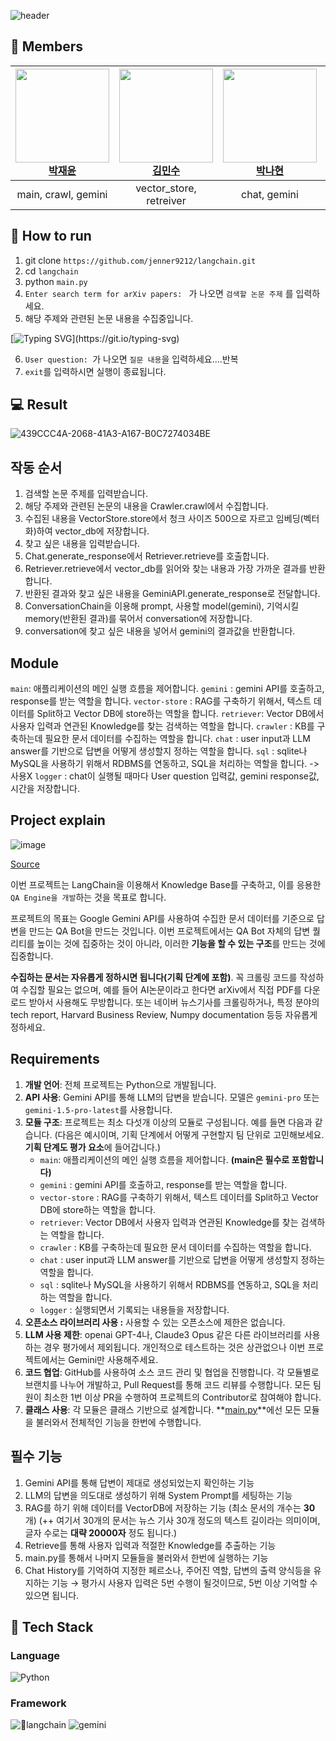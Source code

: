 ![header](https://capsule-render.vercel.app/api?type=waving&color=gradient&height=300&section=header&text=Team13)

## 👥 Members
| <img src="https://avatars.githubusercontent.com/jenner9212" width=150px><br />[박재윤](https://github.com/jenner9212) | <img src="https://avatars.githubusercontent.com/kimxminsu" width=150px><br />[김민수](https://github.com/kimxminsu) | <img src="https://avatars.githubusercontent.com/a-day-and-the-day" width=150px><br />[박나현](https://github.com/a-day-and-the-day) | <img src="https://avatars.githubusercontent.com/zuzizzuziz1" width=150px><br />[최승아](https://github.com/zuzizzuziz1]) | <img src="https://avatars.githubusercontent.com/00nam11" width=150px><br />[조하림](https://github.com/00nam11) |
|:--:|:--:|:--:|:--:|:--:|
|main, crawl, gemini|vector_store, retreiver|chat, gemini|logger|sql


## 👀 How to run

1. git clone `https://github.com/jenner9212/langchain.git`
2. cd `langchain`
3. python `main.py`
4. `Enter search term for arXiv papers: ` 가 나오면 `검색할 논문 주제` 를 입력하세요.
5. 해당 주제와 관련된 논문 내용을 수집중입니다.

[![Typing SVG](https://readme-typing-svg.demolab.com?font=Orbit&pause=1000&color=000000&center=true&vCenter=true&random=false&width=435&lines=Please+wait+...)](https://git.io/typing-svg)

6. `User question: `가 나오면 `질문 내용`을 입력하세요....반복
7. `exit`를 입력하시면 실행이 종료됩니다.

## :computer: Result
![439CCC4A-2068-41A3-A167-B0C7274034BE](https://github.com/jenner9212/langchain/assets/35947676/332f57e6-fca4-4a25-b7d3-88afb175459a)

## 작동 순서
1. 검색할 논문 주제를 입력받습니다.
2. 해당 주제와 관련된 논문의 내용을 Crawler.crawl에서 수집합니다.
3. 수집된 내용을 VectorStore.store에서 청크 사이즈 500으로 자르고 임베딩(벡터화)하여 vector_db에 저장합니다.
4. 찾고 싶은 내용을 입력받습니다.
5. Chat.generate_response에서 Retriever.retrieve를 호출합니다.
6. Retriever.retrieve에서 vector_db를 읽어와 찾는 내용과 가장 가까운 결과를 반환합니다.
7. 반환된 결과와 찾고 싶은 내용을 GeminiAPI.generate_response로 전달합니다.
8. ConversationChain을 이용해 prompt, 사용할 model(gemini), 기억시킬 memory(반환된 결과)를 묶어서 conversation에 저장합니다.
9. conversation에 찾고 싶은 내용을 넣어서 gemini의 결과값을 반환합니다.

## Module
`main`: 애플리케이션의 메인 실행 흐름을 제어합니다.
`gemini` : gemini API를 호출하고, response를 받는 역할을 합니다.
`vector-store` : RAG를 구축하기 위해서, 텍스트 데이터를 Split하고 Vector DB에 store하는 역할을 합니다.
`retriever`: Vector DB에서 사용자 입력과 연관된 Knowledge를 찾는 검색하는 역할을 합니다.
`crawler` : KB를 구축하는데 필요한 문서 데이터를 수집하는 역할을 합니다.
`chat` : user input과 LLM answer를 기반으로 답변을 어떻게 생성할지 정하는 역할을 합니다.
`sql` : sqlite나 MySQL을 사용하기 위해서 RDBMS를 연동하고, SQL을 처리하는 역할을 합니다. -> 사용X
`logger` : chat이 실행될 때마다 User question 입력값, gemini response값, 시간을 저장합니다.

## Project explain
![image](https://github.com/jenner9212/langchain/assets/35947676/75a24a25-ab1f-4375-a67a-59b82ec9a2d0)

[Source](https://www.youtube.com/watch?v=tIU2tw3PMUE&t=13s)

  이번 프로젝트는 LangChain을 이용해서 Knowledge Base를 구축하고, 이를 응용한 `QA Engine을 개발`하는 것을 목표로 합니다.

  프로젝트의 목표는 Google Gemini API를 사용하여 수집한 문서 데이터를 기준으로 답변을 만드는 QA Bot을 만드는 것입니다. 이번 프로젝트에서는 QA Bot 자체의 답변 퀄리티를 높이는 것에 집중하는 것이 아니라, 이러한 **기능을 할 수 있는 구조**를 만드는 것에 집중합니다.

  **수집하는 문서는 자유롭게 정하시면 됩니다(기획 단계에 포함)**. 꼭 크롤링 코드를 작성하여 수집할 필요는 없으며, 예를 들어 AI논문이라고 한다면 arXiv에서 직접 PDF를 다운로드 받아서 사용해도 무방합니다. 또는 네이버 뉴스기사를 크롤링하거나, 특정 분야의 tech report, Harvard Business Review, Numpy documentation 등등 자유롭게 정하세요.

## Requirements
1. **개발 언어**: 전체 프로젝트는 Python으로 개발됩니다.
2. **API 사용**: Gemini API를 통해 LLM의 답변을 받습니다. 모델은 `gemini-pro` 또는 `gemini-1.5-pro-latest`를 사용합니다.
3. **모듈 구조**: 프로젝트는 최소 다섯개 이상의 모듈로 구성됩니다. 예를 들면 다음과 같습니다.
(다음은 예시이며, 기획 단계에서 어떻게 구현할지 팀 단위로 고민해보세요. **기획 단계도 평가 요소**에 들어갑니다.)
    - `main`: 애플리케이션의 메인 실행 흐름을 제어합니다. **(main은 필수로 포함합니다)**
    - `gemini` : gemini API를 호출하고, response를 받는 역할을 합니다.
    - `vector-store` : RAG를 구축하기 위해서, 텍스트 데이터를 Split하고 Vector DB에 store하는 역할을 합니다.
    - `retriever`: Vector DB에서 사용자 입력과 연관된 Knowledge를 찾는 검색하는 역할을 합니다.
    - `crawler` : KB를 구축하는데 필요한 문서 데이터를 수집하는 역할을 합니다.
    - `chat` : user input과 LLM answer를 기반으로 답변을 어떻게 생성할지 정하는 역할을 합니다.
    - `sql` : sqlite나 MySQL을 사용하기 위해서 RDBMS를 연동하고, SQL을 처리하는 역할을 합니다.
    - `logger` : 실행되면서 기록되는 내용들을 저장합니다.
4. **오픈소스 라이브러리 사용 :** 사용할 수 있는 오픈소스에 제한은 없습니다.
5. **LLM 사용 제한**: openai GPT-4나, Claude3 Opus 같은 다른 라이브러리를 사용하는 경우 평가에서 제외됩니다. 개인적으로 테스트하는 것은 상관없으나 이번 프로젝트에서는 Gemini만 사용해주세요.
6. **코드 협업**: GitHub를 사용하여 소스 코드 관리 및 협업을 진행합니다. 각 모듈별로 브랜치를 나누어 개발하고, Pull Request를 통해 코드 리뷰를 수행합니다. 모든 팀원이 최소한 1번 이상 PR을 수행하여 프로젝트의 Contributor로 참여해야 합니다.
7. **클래스 사용**: 각 모듈은 클래스 기반으로 설계합니다. **[main.py](http://main.py/)**에선 모든 모듈을 불러와서 전체적인 기능을 한번에 수행합니다.

## 필수 기능

1. Gemini API를 통해 답변이 제대로 생성되었는지 확인하는 기능
2. LLM의 답변을 의도대로 생성하기 위해 System Prompt를 세팅하는 기능
3. RAG를 하기 위해 데이터를 VectorDB에 저장하는 기능 (최소 문서의 개수는 **30**개)
(++ 여기서 30개의 문서는 뉴스 기사 30개 정도의 텍스트 길이라는 의미이며, 글자 수로는 **대략 20000자** 정도 됩니다.)
4. Retrieve를 통해 사용자 입력과 적절한 Knowledge를 추출하는 기능
5. main.py를 통해서 나머지 모듈들을 불러와서 한번에 실행하는 기능
6. Chat History를 기억하여 지정한 페르소나, 주어진 역할, 답변의 출력 양식등을 유지하는 기능
→ 평가시 사용자 입력은 5번 수행이 될것이므로, 5번 이상 기억할 수 있으면 됩니다.



## 🧱 Tech Stack

### Language
  <!--Python-->
  <img alt="Python" src ="https://img.shields.io/badge/Python-3776AB.svg?&style=for-the-badge&logo=Python&logoColor=white"/>

### Framework
  <!--Pandas-->
  <img alt="langchain" src ="https://img.shields.io/badge/langchain-83B81A?&style=for-the-badge&logo=langchain&logoColor=white"/>
  <!--Matplotlib-->
  <img alt="gemini" src ="https://img.shields.io/badge/googlegemini-8E75B2.svg?&style=for-the-badge&logo=googlegemini&logoColor=white"/>